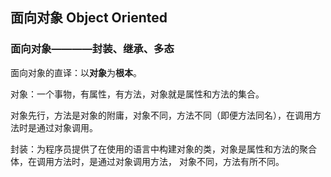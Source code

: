 ## 面向对象 Object Oriented

### 面向对象————封装、继承、多态

面向对象的直译：以**对象**为**根本**。

对象：一个事物，有属性，有方法，对象就是属性和方法的集合。

对象先行，方法是对象的附庸，对象不同，方法不同（即便方法同名），在调用方法时是通过对象调用。

封装：为程序员提供了在使用的语言中构建对象的类，对象是属性和方法的聚合体，在调用方法时，是通过对象调用方法，
对象不同，方法有所不同。
